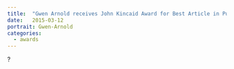 ```yaml
---
title:  "Gwen Arnold receives John Kincaid Award for Best Article in Publius"
date:   2015-03-12
portrait: Gwen-Arnold
categories:
  - awards
---
```

?
